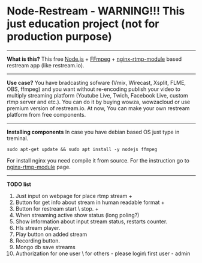 Node-Restream - WARNING!!! This just education project (not for production purpose)
===================


----------


**What is this?**
 This free [Node.js](https://github.com/nodejs/node "Node.js") + [FFmpeg](https://github.com/FFmpeg/FFmpeg) + [nginx-rtmp-module](https://github.com/arut/nginx-rtmp-module) based restream app (like restream.io). 
 


----------


 **Use case?**
 You have bradcasting sofware (Vmix, Wirecast, Xsplit, FLME, OBS, ffmpeg) and you want without re-encoding publish your video to multiply streaming platform (Youtube Live, Twich, Facebook Live, custom rtmp server and etc.). You can do it by buying wowza, wowzacloud or use premium version of restream.io. At now, You can make your own restream platform from free components.
 


----------
**Installing components**
In case you have debian based OS just type in treminal.

    sudo apt-get update && sudo apt install -y nodejs ffmpeg

For install nginx you need compile it from source. For the instruction go to [nginx-rtmp-module](https://github.com/arut/nginx-rtmp-module) page.


----------
**TODO list**

 1. Just input on webpage for place rtmp stream +
 2. Button for get info about stream in human readable format +
 3. Button for restream start \ stop. +
 4. When streaming active show status (long poling?)
 5. Show information about input stream status, restarts counter.
 6. Hls stream player.
 7. Play button on added stream
 8. Recording button.
 9. Mongo db save streams
 10. Authorization for one user \ for others - please login\ first user - admin